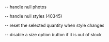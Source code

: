 -- handle null photos

-- handle null styles (40345)

-- reset the selected quantity when style changes

-- disable a size option button if it is out of stock
